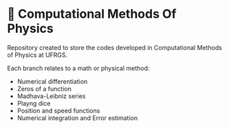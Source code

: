 # :telescope: Computational Methods Of Physics

Repository created to store the codes developed in Computational Methods of Physics at UFRGS.

Each branch relates to a math or physical method:

- Numerical differentiation
- Zeros of a function
- Madhava-Leibniz series
- Playng dice
- Position and speed functions
- Numerical integration and Error estimation
